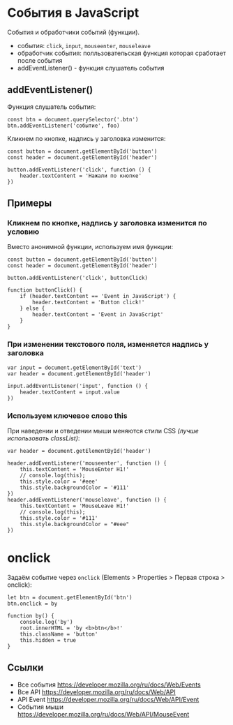 # События в JavaScript
События и обработчики событий (функции).

- события: `click`, `input`, `mouseenter`, `mouseleave`
- обработчик события: полльзовательская функция которая сработает после события
- addEventListener() - функция слушатель события

## addEventListener()
Функция слушатель события:

    const btn = document.querySelector('.btn')
    btn.addEventListener('событие', foo)

Кликнем по кнопке, надпись у заголовка изменится:

    const button = document.getElementById('button')
    const header = document.getElementById('header')

    button.addEventListener('click', function () {
        header.textContent = 'Нажали по кнопке'
    })

## Примеры
### Кликнем по кнопке, надпись у заголовка изменится по условию
Вместо анонимной функции, используем имя функции:

    const button = document.getElementById('button')
    const header = document.getElementById('header')

    button.addEventListener('click', buttonClick)

    function buttonClick() {
        if (header.textContent == 'Event in JavaScript') {
            header.textContent = 'Button click!'
        } else {
            header.textContent = 'Event in JavaScript'
        }
    }

### При изменении текстового поля, изменяется надпись у заголовка
    var input = document.getElementById('text')
    var header = document.getElementById('header')

    input.addEventListener('input', function () {
        header.textContent = input.value
    })

### Используем ключевое слово this
При наведении и отведении мыши меняются стили CSS *(лучше использовать classList)*:

    var header = document.getElementById('header')

    header.addEventListener('mouseenter', function () {
        this.textContent = 'MouseEnter H1!'
        // console.log(this);
        this.style.color = '#eee'
        this.style.backgroundColor = '#111'
    })
    header.addEventListener('mouseleave', function () {
        this.textContent = 'MouseLeave H1!'
        // console.log(this);
        this.style.color = '#111'
        this.style.backgroundColor = "#eee"
    })

# onclick
Задаём событие через `onclick` (Elements > Properties > Первая строка > onclick):

    let btn = document.getElementById('btn')
    btn.onclick = by

    function by() {
        console.log('by')
        root.innerHTML = 'by <b>btn</b>!'
        this.className = 'button'
        this.hidden = true
    }

## Ссылки
- Все события https://developer.mozilla.org/ru/docs/Web/Events
- Все API https://developer.mozilla.org/ru/docs/Web/API
- API Event https://developer.mozilla.org/ru/docs/Web/API/Event
- События мыши https://developer.mozilla.org/ru/docs/Web/API/MouseEvent

